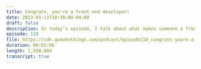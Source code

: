 ```yaml
---
title: Congrats, you're a front end developer!
date: 2023-05-11T10:30:00-04:00
draft: false
description: In today’s episode, I talk about what makes someone a front end developer.
episode: 118
file: https://cdn.gomakethings.com/podcast/episode118_congrats-youre-a-front-end-dev.mp3
duration: 00:02:06
length: 1,590,084
transcript: true
---
```

